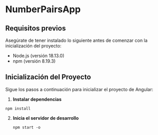 # NumberPairsApp

## Requisitos previos

Asegúrate de tener instalado lo siguiente antes de comenzar con la inicialización del proyecto:

- Node.js (versión 18.13.0)
- npm (versión 8.19.3)

## Inicialización del Proyecto

Sigue los pasos a continuación para inicializar el proyecto de Angular:

1. **Instalar dependencias**
   
  ``npm install``

2. **Inicia el servidor de desarrollo**

   ``npm start -o``
